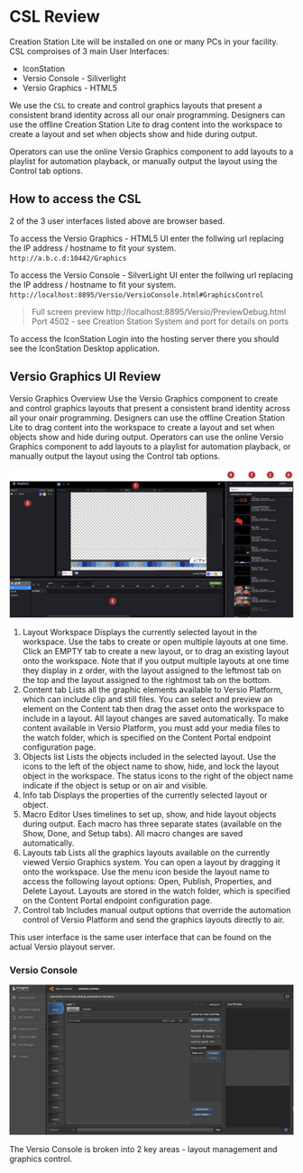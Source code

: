<!--
Title : 2084363940_csl_review_explanation

- Created : 2021-12-29 18:48
- Updated :
- Author : James Rivers
- Written against (version):
- Sources :
	- Creation Station for Versio 3.0 User Guide_20151219
	- Versio Platform 4.6 System Operations - p248
	- Creation Station Lite for Versio 4.0.2 System Requirements
- Author Notes :
- Tags : [!versio_graphics_moc](../../!versio_graphics_moc.md)
-->


# CSL Review
Creation Station Lite will be installed on one or many PCs in your facility.  CSL comproises of 3 main User Interfaces:
- IconStation
- Versio Console - Siliverlight  
- Versio Graphics - HTML5

We use the `CSL` to  create  and  control  graphics  layouts  that  present  a  consistent brand  identity  across all  our  onair  programming.  Designers  can  use  the  offline  Creation  Station  Lite  to drag  content  into  the  workspace  to  create  a  layout  and  set  when  objects  show  and  hide  during  output. 


Operators  can  use  the  online  Versio  Graphics  component  to  add  layouts to  a  playlist  for  automation playback,  or  manually  output  the  layout  using  the  Control  tab  options.

## How to access the CSL
2 of the 3 user interfaces listed above are browser based. 

To access the Versio Graphics - HTML5 UI enter the follwing url replacing the IP address / hostname to fit your system. `http://a.b.c.d:10442/Graphics`

To access the Versio Console - SilverLight UI enter the follwing url replacing the IP address / hostname to fit your system. `http://localhost:8895/Versio/VersioConsole.html#GraphicsControl`

> Full screen preview http://localhost:8895/Versio/PreviewDebug.html  Port 4502 - see Creation Station System and port for details on ports


To access the IconStation Login into the hosting server there you should see the IconStation Desktop application. 


## Versio Graphics UI Review 
Versio  Graphics Overview Use  the  Versio  Graphics component  to  create  and  control graphics layouts  that present  a  consistent brand  identity  across all  your onair  programming. Designers  can  use  the  offline  Creation  Station  Lite  to drag  content  into  the  workspace  to  create  a layout  and  set  when  objects show  and  hide  during  output. Operators can use  the  online  Versio  Graphics  component to  add  layouts to  a  playlist  for  automation playback,  or  manually  output  the layout  using  the  Control  tab options.

![](attachments/Pasted%20image%2020211230150909.png)

1. Layout  Workspace Displays  the  currently  selected  layout  in  the  workspace. Use  the  tabs to  create  or  open  multiple layouts  at  one  time. Click  an  EMPTY  tab  to  create  a new  layout,  or  to  drag  an existing  layout  onto the workspace. Note  that if  you  output  multiple layouts  at  one  time  they  display  in z order,  with  the  layout assigned to the  leftmost  tab  on  the  top  and  the  layout  assigned to  the  rightmost  tab  on  the bottom.
2. Content tab Lists all the graphic elements available to Versio Platform, which can include clip and still files. You can select and preview an element on the Content tab then drag the asset onto the workspace to include in a layout. All layout changes are saved automatically. To make content available in Versio Platform, you must add your media files to the watch folder, which is specified on the Content Portal endpoint configuration page.
3. Objects list Lists the objects included in the selected layout. Use the icons to the left of the object name to show, hide, and lock the layout object in the workspace. The status icons to the right of the object name indicate if the object is setup or on air and visible. 
4. Info tab Displays the properties of the currently selected layout or object. 
5. Macro Editor Uses timelines to set up, show, and hide layout objects during output. Each macro has three separate states (available on the Show, Done, and Setup tabs). All macro changes are saved automatically.
6. Layouts tab Lists all the graphics layouts available on the currently viewed Versio Graphics system. You can open a layout by dragging it onto the workspace. Use the menu icon beside the layout name to access the following layout options: Open, Publish, Properties, and Delete Layout. Layouts are stored in the watch folder, which is specified on the Content Portal endpoint configuration page.
7. Control tab Includes manual output options that override the automation control of Versio Platform and send the graphics layouts directly to air. 

This user interface is the same user interface that can be found on the actual Versio playout server. 

### Versio Console 
![](attachments/Pasted%20image%2020211230162251.png)

The Versio Console is broken into 2 key areas - layout management and graphics control.

